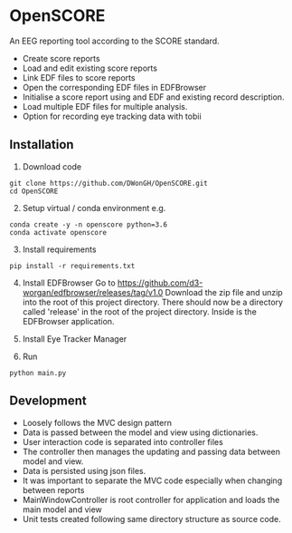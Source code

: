 # OpenSCORE
An EEG reporting tool according to the SCORE standard.

- Create score reports
- Load and edit existing score reports
- Link EDF files to score reports
- Open the corresponding EDF files in EDFBrowser
- Initialise a score report using and EDF and existing
record description.
- Load multiple EDF files for multiple analysis.
- Option for recording eye tracking data with tobii

## Installation

1. Download code
```shell script
git clone https://github.com/DWonGH/OpenSCORE.git
cd OpenSCORE
```

2. Setup virtual / conda environment e.g.
```shell script
conda create -y -n openscore python=3.6
conda activate openscore
```

3. Install requirements
```shell script
pip install -r requirements.txt
```

4. Install EDFBrowser
Go to https://github.com/d3-worgan/edfbrowser/releases/tag/v1.0
Download the zip file and unzip into the root of this project directory.
There should now be a directory called 'release' in the root of the project directory.
Inside is the EDFBrowser application.

5. Install Eye Tracker Manager

4. Run
```shell script
python main.py
```



## Development
- Loosely follows the MVC design pattern
- Data is passed between the model and view using dictionaries.
- User interaction code is separated into controller files
- The controller then manages the updating and passing data between model and view.
- Data is persisted using json files.
- It was important to separate the MVC code especially when changing between reports
- MainWindowController is root controller for application and loads the main model and view
- Unit tests created following same directory structure as source code.

